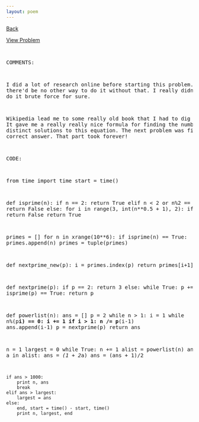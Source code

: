 ```yaml
---
layout: poem
---
```



<html><head><title>Euler - Problem 108</title>
<script type="text/javascript">

  var _gaq = _gaq || [];
  _gaq.push(['_setAccount', 'UA-16960753-5']);
  _gaq.push(['_trackPageview']);

  (function() {
    var ga = document.createElement('script'); ga.type = 'text/javascript'; ga.async = true;
    ga.src = ('https:' == document.location.protocol ? 'https://ssl' : 'http://www') + '.google-analytics.com/ga.js';
    var s = document.getElementsByTagName('script')[0]; s.parentNode.insertBefore(ga, s);
  })();

</script></head><body><p><a href="../index.html">Back</a></p>
<p><a href="http://projecteuler.net/problem=108" target="_blank">View Problem</a></p>
<pre>

COMMENTS:

I did a lot of research online before starting this problem. I knew 
there'd be no other way to do it without that. I really didn't want to do 
it brute force for sure.

Wikipedia lead me to some really old book that I had to dig through. It 
gave me a really really nice formula for finding the number of distinct 
solutions to this equation. The next problem was finding the correct 
answer. That part took forever!


CODE:

from time import time
start = time()

def isprime(n):
	if n == 2:
		return True
	elif n < 2 or n%2 == 0:
		return False
	else:
		for i in range(3, int(n**0.5 + 1), 2):
			if n%i == 0: return False
		return True


primes = []
for n in xrange(10**6):
	if isprime(n) == True:
		primes.append(n)
primes = tuple(primes)

def nextprime_new(p):
	i = primes.index(p)
	return primes[i+1]

def nextprime(p):
	if p == 2:
		return 3
	else:
		while True:
			p += 2
			if isprime(p) == True:
				return p

def powerlist(n):
	ans = []
	p = 2
	while n > 1:
		i = 1
	 	while n%(p**i) == 0:
			i += 1
		if i > 1:
			n /= p**(i-1)
			ans.append(i-1)
		p = nextprime(p)
	return ans


n = 1
largest = 0
while True:
	n += 1
	alist = powerlist(n)
	ans = 1
	for a in alist:
		ans *= (1 + 2*a)
	ans = (ans + 1)/2

	if ans > 1000:
		print n, ans
		break
	elif ans > largest:
		largest = ans
	else:
		end, start = time() - start, time()
		print n, largest, end


</pre></body></html>
